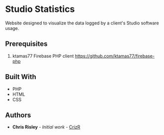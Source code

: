 # Studio Statistics

Website designed to visualize the data logged by a client's Studio software usage.

## Prerequisites

1. ktamas77 Firebase PHP client https://github.com/ktamas77/firebase-php

## Built With

* PHP
* HTML
* CSS

## Authors

* **Chris Risley** - *Initial work* - [CrizR](https://github.com/CrizR)
